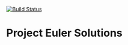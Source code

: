 [![Build Status](https://secure.travis-ci.org/kornypoet/Project-Euler.png)](http://travis-ci.org/kornypoet/Project-Euler])
# Project Euler Solutions

